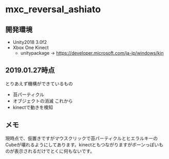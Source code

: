 # mxc_reversal_ashiato
## 開発環境
- Unity2018 3.0f2
- Xbox One Kinect
  - unitypackage -> https://developer.microsoft.com/ja-jp/windows/kin

## 2019.01.27時点
とりあえず機構ができているもの
- 苔パーティクル
- オブジェクトの消滅
これから
- kinectで動きを検知
  
## メモ
現時点で、仮置きですがマウスクリックで苔パーティクルとヒエラルキーのCubeが壊れるようにしてあります。kinectともつながりますがボーンっぽいものが表示されるだけでとくに何もないです。
